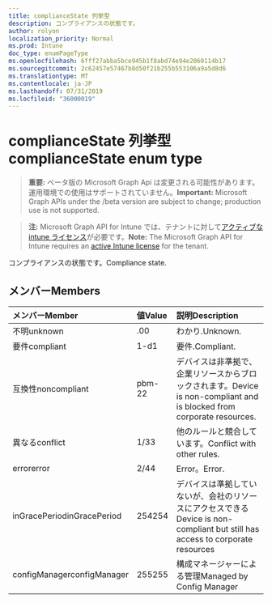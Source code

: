 ```yaml
---
title: complianceState 列挙型
description: コンプライアンスの状態です。
author: rolyon
localization_priority: Normal
ms.prod: Intune
doc_type: enumPageType
ms.openlocfilehash: 6fff27abba5bce945b1f8abd74e94e2060114b17
ms.sourcegitcommit: 2c62457e57467b8d50f21b255b553106a9a5d8d6
ms.translationtype: MT
ms.contentlocale: ja-JP
ms.lasthandoff: 07/31/2019
ms.locfileid: "36000019"
---
```

# <a name="compliancestate-enum-type"></a><span data-ttu-id="13ea0-103">complianceState 列挙型</span><span class="sxs-lookup"><span data-stu-id="13ea0-103">complianceState enum type</span></span>

> <span data-ttu-id="13ea0-104">**重要:** ベータ版の Microsoft Graph Api は変更される可能性があります。運用環境での使用はサポートされていません。</span><span class="sxs-lookup"><span data-stu-id="13ea0-104">**Important:** Microsoft Graph APIs under the /beta version are subject to change; production use is not supported.</span></span>

> <span data-ttu-id="13ea0-105">**注:** Microsoft Graph API for Intune では、テナントに対して[アクティブな intune ライセンス](https://go.microsoft.com/fwlink/?linkid=839381)が必要です。</span><span class="sxs-lookup"><span data-stu-id="13ea0-105">**Note:** The Microsoft Graph API for Intune requires an [active Intune license](https://go.microsoft.com/fwlink/?linkid=839381) for the tenant.</span></span>

<span data-ttu-id="13ea0-106">コンプライアンスの状態です。</span><span class="sxs-lookup"><span data-stu-id="13ea0-106">Compliance state.</span></span>

## <a name="members"></a><span data-ttu-id="13ea0-107">メンバー</span><span class="sxs-lookup"><span data-stu-id="13ea0-107">Members</span></span>
|<span data-ttu-id="13ea0-108">メンバー</span><span class="sxs-lookup"><span data-stu-id="13ea0-108">Member</span></span>|<span data-ttu-id="13ea0-109">値</span><span class="sxs-lookup"><span data-stu-id="13ea0-109">Value</span></span>|<span data-ttu-id="13ea0-110">説明</span><span class="sxs-lookup"><span data-stu-id="13ea0-110">Description</span></span>|
|:---|:---|:---|
|<span data-ttu-id="13ea0-111">不明</span><span class="sxs-lookup"><span data-stu-id="13ea0-111">unknown</span></span>|<span data-ttu-id="13ea0-112">.0</span><span class="sxs-lookup"><span data-stu-id="13ea0-112">0</span></span>|<span data-ttu-id="13ea0-113">わかり.</span><span class="sxs-lookup"><span data-stu-id="13ea0-113">Unknown.</span></span>|
|<span data-ttu-id="13ea0-114">要件</span><span class="sxs-lookup"><span data-stu-id="13ea0-114">compliant</span></span>|<span data-ttu-id="13ea0-115">1-d</span><span class="sxs-lookup"><span data-stu-id="13ea0-115">1</span></span>|<span data-ttu-id="13ea0-116">要件.</span><span class="sxs-lookup"><span data-stu-id="13ea0-116">Compliant.</span></span>|
|<span data-ttu-id="13ea0-117">互換性</span><span class="sxs-lookup"><span data-stu-id="13ea0-117">noncompliant</span></span>|<span data-ttu-id="13ea0-118">pbm-2</span><span class="sxs-lookup"><span data-stu-id="13ea0-118">2</span></span>|<span data-ttu-id="13ea0-119">デバイスは非準拠で、企業リソースからブロックされます。</span><span class="sxs-lookup"><span data-stu-id="13ea0-119">Device is non-compliant and is blocked from corporate resources.</span></span>|
|<span data-ttu-id="13ea0-120">異なる</span><span class="sxs-lookup"><span data-stu-id="13ea0-120">conflict</span></span>|<span data-ttu-id="13ea0-121">1/3</span><span class="sxs-lookup"><span data-stu-id="13ea0-121">3</span></span>|<span data-ttu-id="13ea0-122">他のルールと競合しています。</span><span class="sxs-lookup"><span data-stu-id="13ea0-122">Conflict with other rules.</span></span>|
|<span data-ttu-id="13ea0-123">error</span><span class="sxs-lookup"><span data-stu-id="13ea0-123">error</span></span>|<span data-ttu-id="13ea0-124">2/4</span><span class="sxs-lookup"><span data-stu-id="13ea0-124">4</span></span>|<span data-ttu-id="13ea0-125">Error。</span><span class="sxs-lookup"><span data-stu-id="13ea0-125">Error.</span></span>|
|<span data-ttu-id="13ea0-126">inGracePeriod</span><span class="sxs-lookup"><span data-stu-id="13ea0-126">inGracePeriod</span></span>|<span data-ttu-id="13ea0-127">254</span><span class="sxs-lookup"><span data-stu-id="13ea0-127">254</span></span>|<span data-ttu-id="13ea0-128">デバイスは準拠していないが、会社のリソースにアクセスできる</span><span class="sxs-lookup"><span data-stu-id="13ea0-128">Device is non-compliant but still has access to corporate resources</span></span>|
|<span data-ttu-id="13ea0-129">configManager</span><span class="sxs-lookup"><span data-stu-id="13ea0-129">configManager</span></span>|<span data-ttu-id="13ea0-130">255</span><span class="sxs-lookup"><span data-stu-id="13ea0-130">255</span></span>|<span data-ttu-id="13ea0-131">構成マネージャーによる管理</span><span class="sxs-lookup"><span data-stu-id="13ea0-131">Managed by Config Manager</span></span>|






